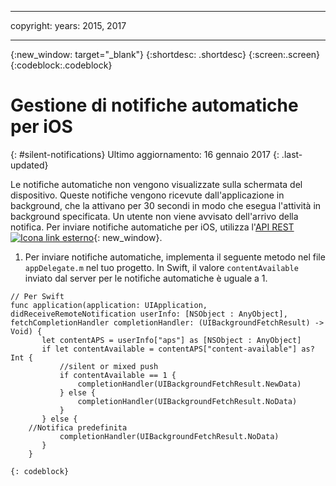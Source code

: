 ------

copyright:
 years: 2015, 2017

---

{:new_window: target="_blank"}
{:shortdesc: .shortdesc}
{:screen:.screen}
{:codeblock:.codeblock}

# Gestione di notifiche automatiche per iOS
{: #silent-notifications}
Ultimo aggiornamento: 16 gennaio 2017
{: .last-updated}

Le notifiche automatiche non vengono visualizzate sulla schermata del dispositivo. Queste notifiche vengono ricevute dall'applicazione in background, che la attivano per 30 secondi in modo che esegua l'attività in background specificata. Un utente non viene avvisato dell'arrivo della notifica. Per inviare notifiche automatiche per iOS, utilizza l'[API REST ![Icona link esterno](../../icons/launch-glyph.svg "Icona link esterno")](https://mobile.{DomainName}/imfpush/ "Icona link esterno"){: new_window}.   

1. Per inviare notifiche automatiche, implementa il seguente metodo nel file `appDelegate.m` nel tuo progetto. In Swift, il valore `contentAvailable` inviato dal server per le notifiche automatiche è uguale a 1.
```
// Per Swift
func application(application: UIApplication, didReceiveRemoteNotification userInfo: [NSObject : AnyObject], fetchCompletionHandler completionHandler: (UIBackgroundFetchResult) -> Void) {
       let contentAPS = userInfo["aps"] as [NSObject : AnyObject]
       if let contentAvailable = contentAPS["content-available"] as? Int {
           //silent or mixed push
           if contentAvailable == 1 {
               completionHandler(UIBackgroundFetchResult.NewData)
           } else {
               completionHandler(UIBackgroundFetchResult.NoData)
           }
       } else {
    //Notifica predefinita
           completionHandler(UIBackgroundFetchResult.NoData)
       }
    }
```
	{: codeblock}

